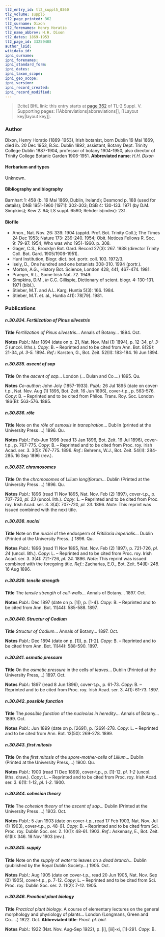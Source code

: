 ```yaml
---
tl2_entry_id: tl2_suppl5_0360
tl2_volume: suppl5
tl2_page_printed: 362
tl2_surname: Dixon
tl2_forenames: Henry Horatio
tl2_name_abbrev: H.H. Dixon
tl2_dates: 1869-1953
tl2_page_id: 33259408
author_lsid: 
wikidata_id: 
ipni_surname: 
ipni_forenames: 
ipni_standard_form: 
ipni_dates: 
ipni_taxon_scope: 
ipni_geo_scope: 
ipni_version: 
ipni_record_created: 
ipni_record_modified:
---
```



> [!cite] BHL link: this entry starts at [page 362](https://www.biodiversitylibrary.org/page/33259408) of TL-2 Suppl. V.
> Supporting pages: [[Abbreviations|abbreviations]], [[Layout key|layout key]].

### Author

Dixon, Henry Horatio (1869-1953), Irish botanist, born Dublin 19 Mai 1869, died ib. 20 Dec 1953, B.Sc. Dublin 1892, assistant, Botany Dept. Trinity College Dublin 1887-1904, professor of botany 1904-1950, also director of Trinity College Botanic Garden 1906-1951. 
**Abbreviated name**: *H.H. Dixon*

#### Herbarium and types

Unknown.

#### Bibliography and biography

Barnhart 1: 458 (b. 19 Mai 1869, Dublin, Ireland); Desmond p. 188 (used for details); DNB 1951-1960 \[1971\]: 302-303; DSB 4: 130-133. 1971 (by D.M. Simpkins); Kew 2: 94; LS suppl. 6590; Rehder 5(index): 231.

#### Biofile

- Anon., Nat. Nov. 26: 339. 1904 (apptd. Prof. Bot. Trinity Coll.); The Times 24 Dec 1953; Nature 173: 239-240. 1954; Obit. Notices Fellows R. Soc. 9: 79-97. 1954; Who was who 1951-1960. p. 308.
- Gager, C.S., Brooklyn Bot. Gard. Record 27(3): 267. 1938 (director Trinity Coll. Bot. Gard. 1905/1906-1951).
- Hunt Institution, Biogr. dict. bot. portr. coll. 103. 1972/3.
- Isely, D., One hundred and one botanists 308-310. 1994 (portr.).
- Morton, A.G., History Bot. Science, London 428, 441, 467-474. 1981.
- Praeger, R.L., Some Irish Nat. 72. 1949.
- Simpkins, D.M., *in* C.C. Gillispie, Dictionary of scient. biogr. 4: 130-131. 1971 (bibl.).
- Stieber, M.T. and A.L. Karg, Huntia 5(3): 166. 1984.
- Stieber, M.T. et. al., Huntia 4(1): 78\[79\]. 1981.

### Publications

##### n.30.834. Fertilization of Pinus silvestris

**Title**
*Fertilization of Pinus silvestris*... Annals of Botany... 1894. Oct.

**Notes**
*Publ*.: Mar 1894 (date on p. 21, Nat. Nov. Mai (1) 1894), p. 12-34, *pl. 3-5* (uncol. liths.).
*Copy*: B. – Reprinted and to be cited from Ann. Bot. 8(29): 21-34, *pl. 3-5.* 1894.
*Ref*.: Karsten, G., Bot. Zeit. 52(II): 183-184. 16 Jun 1894.

##### n.30.835. ascent of sap

**Title**
On the *ascent of sap*... London (... Dulan and Co....) 1895. Qu.

**Notes**
*Co-author*: John Joly (1857-1933).
*Publ*.: 26 Jul 1895 (date on cover-t.p., Nat. Nov. Aug (1) 1895, Bot. Zeit. 16 Jun 1896), cover-t.p., p. 563-576. *Copy*: B. – Reprinted and to be cited from Philos. Trans. Roy. Soc. London 186(B): 563-576. 1895.

##### n.30.836. rôle

**Title**
Note on the *rôle* of *osmosis* in *transpiration*... Dublin (printed at the University Press ...) 1896. Qu.

**Notes**
*Publ*.: Feb-Jun 1896 (read 13 Jan 1896, Bot. Zeit. 16 Jul 1896), cover-t.p., p. 767-775. *Copy*: B. – Reprinted and to be cited from Proc. roy. Irish Acad. ser. 3. 3(5): 767-775. 1896.
*Ref*.: Behrens, W.J., Bot. Zeit. 54(II): 284-285. 16 Sep 1896 (rev.).

##### n.30.837. chromosomes

**Title**
On the *chromosomes* of *Lilium longiflorum*... Dublin (Printed at the University Press ...) 1896. Qu.

**Notes**
*Publ*.: 1896 (read 11 Nov 1895, Nat. Nov. Feb (2) 1897), cover-t.p., p. 707-720, *pl. 23* (uncol. lith.). *Copy*: L. – Reprinted and to be cited from Proc. roy. Irish Acad. ser. 3. 3(4): 707-720, *pl. 23.* 1896.
*Note*: This reprint was issued combined with the next title.

##### n.30.838. nuclei

**Title**
Note on the *nuclei* of the endosperm of *Fritillaria imperialis*... Dublin (Printed at the University Press...) 1896. Qu.

**Notes**
*Publ*.: 1896 (read 11 Nov 1895, Nat. Nov. Feb (2) 1897), p. 721-726, *pl. 24* (uncol. lith.).
*Copy*: L. – Reprinted and to be cited from Proc. roy. Irish Acad. ser. 3. 3(4): 721-726, *pl. 24.* 1896.
*Note*: This reprint was issued combined with the foregoing title.
*Ref*.: Zacharias, E.O., Bot. Zeit. 54(II): 248. 16 Aug 1896.

##### n.30.839. tensile strength

**Title**
The *tensile strength* of *cell-walls*... Annals of Botany... 1897. Oct.

**Notes**
*Publ*.: Dec 1897 (date on p. \[1\]), p. \[1-4\]. *Copy*: B. – Reprinted and to be cited from Ann. Bot. 11(44): 585-588. 1897.

##### n.30.840. Structur of Codium

**Title**
*Structur of Codium*... Annals of Botany... 1897. Oct.

**Notes**
*Publ*.: Dec 1894 (date on p. \[1\]), p. \[1-2\]. *Copy*: B. – Reprinted and to be cited from Ann. Bot. 11(44): 588-590. 1897.

##### n.30.841. osmotic pressure

**Title**
On the *osmotic pressure* in the cells of *leaves*... Dublin (Printed at the University Press,...) 1897. Oct.

**Notes**
*Publ*.: 1897 (read 8 Jun 1896), cover-t.p., p. 61-73. *Copy*: B. – Reprinted and to be cited from Proc. roy. Irish Acad. ser. 3. 4(1): 61-73. 1897.

##### n.30.842. possible function

**Title**
The *possible function* of the *nucleolus in heredity*... Annals of Botany... 1899. Oct.

**Notes**
*Publ*.: Jun 1899 (date on p. \[269\]), p. \[269\]-278. *Copy*: L. – Reprinted and to be cited from Ann. Bot. 13(50): 269-278. 1899.

##### n.30.843. first mitosis

**Title**
On the *first mitosis* of the *spore-mother-cells* of *Lilium*... Dublin (Printed at the University Press,...) 1900. Qu.

**Notes**
*Publ*.: 1900 (read 11 Dec 1899), cover-t.p., p. \[1\]-12, *pl. 1-2* (uncol. liths. draw.). *Copy*: L. – Reprinted and to be cited from Proc. roy. Irish Acad. ser. 3. 6(1): 1-12, *pl. 1-2.* 1900.

##### n.30.844. cohesion theory

**Title**
The *cohesion theory* of the *ascent of sap*... Dublin (Printed at the University Press ...) 1903. Oct.

**Notes**
*Publ*.: 5 Jun 1903 (date on cover-t.p., read 17 Feb 1903, Nat. Nov. Jul (1) 1903), cover-t.p., p. 48-61. *Copy*: B. – Reprinted and to be cited from Sci. Proc. roy. Dublin Soc. ser. 2. 10(1): 48-61. 1903.
*Ref*.: Askenasy, E., Bot. Zeit. 61(II): 346. 16 Nov 1903 (rev.).

##### n.30.845. supply

**Title**
Note on the *supply* of *water* to leaves on a *dead branch*... Dublin (published by the Royal Dublin Society...) 1905. Oct.

**Notes**
*Publ*.: Aug 1905 (date on cover-t.p., read 20 Jun 1905, Nat. Nov. Sep (2) 1905), cover-t.p., p. 7-12. *Copy*: L. – Reprinted and to be cited from Sci. Proc. roy. Dublin Soc. ser. 2. 11(2): 7-12. 1905.

##### n.30.846. Practical plant biology

**Title**
*Practical plant biology*. A course of elementary lectures on the general morphology and physiology of plants... London (Longmans, Green and Co.....) 1922. Oct.
**Abbreviated title**: *Pract. pl. biol.*

**Notes**
*Publ*.: 1922 (Nat. Nov. Aug-Sep 1922), p. \[i\], \[iii\]-xi, \[1\]-291. *Copy*: B.

